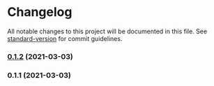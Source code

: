 # Changelog

All notable changes to this project will be documented in this file. See [standard-version](https://github.com/conventional-changelog/standard-version) for commit guidelines.

### [0.1.2](https://github.com/Audibene-GMBH/ta-rms-interface/compare/v0.1.1...v0.1.2) (2021-03-03)

### 0.1.1 (2021-03-03)
